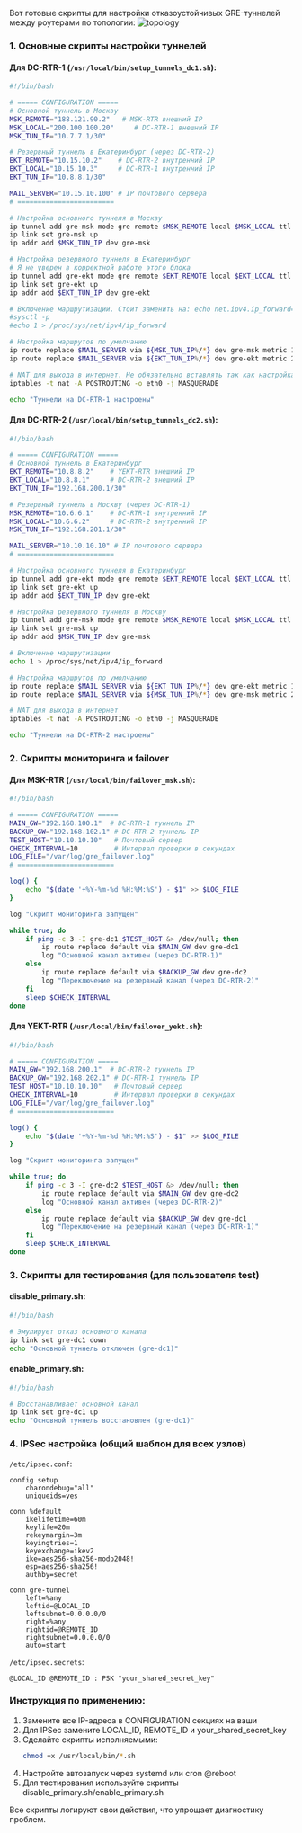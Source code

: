 Вот готовые скрипты для настройки отказоустойчивых GRE-туннелей между роутерами по топологии:
![topology](../assets/VPN_Topology.png)

### 1. Основные скрипты настройки туннелей

#### Для DC-RTR-1 (`/usr/local/bin/setup_tunnels_dc1.sh`):
```bash
#!/bin/bash

# ===== CONFIGURATION =====
# Основной туннель в Москву
MSK_REMOTE="188.121.90.2"   # MSK-RTR внешний IP
MSK_LOCAL="200.100.100.20"     # DC-RTR-1 внешний IP
MSK_TUN_IP="10.7.7.1/30"

# Резервный туннель в Екатеринбург (через DC-RTR-2)
EKT_REMOTE="10.15.10.2"    # DC-RTR-2 внутренний IP
EKT_LOCAL="10.15.10.3"     # DC-RTR-1 внутренний IP
EKT_TUN_IP="10.8.8.1/30"

MAIL_SERVER="10.15.10.100" # IP почтового сервера
# ========================

# Настройка основного туннеля в Москву
ip tunnel add gre-msk mode gre remote $MSK_REMOTE local $MSK_LOCAL ttl 255
ip link set gre-msk up
ip addr add $MSK_TUN_IP dev gre-msk

# Настройка резервного туннеля в Екатеринбург
# Я не уверен в корректной работе этого блока
ip tunnel add gre-ekt mode gre remote $EKT_REMOTE local $EKT_LOCAL ttl 255
ip link set gre-ekt up
ip addr add $EKT_TUN_IP dev gre-ekt

# Включение маршрутизации. Стоит заменить на: echo net.ipv4.ip_forward=1 > /etc/sysctl.conf
#sysctl -p
#echo 1 > /proc/sys/net/ipv4/ip_forward

# Настройка маршрутов по умолчанию
ip route replace $MAIL_SERVER via ${MSK_TUN_IP%/*} dev gre-msk metric 100
ip route replace $MAIL_SERVER via ${EKT_TUN_IP%/*} dev gre-ekt metric 200

# NAT для выхода в интернет. Не обязательно вставлять так как настройка НАТ проходит отдельно.
iptables -t nat -A POSTROUTING -o eth0 -j MASQUERADE

echo "Туннели на DC-RTR-1 настроены"
```

#### Для DC-RTR-2 (`/usr/local/bin/setup_tunnels_dc2.sh`):
```bash
#!/bin/bash

# ===== CONFIGURATION =====
# Основной туннель в Екатеринбург
EKT_REMOTE="10.8.8.2"    # YEKT-RTR внешний IP
EKT_LOCAL="10.8.8.1"     # DC-RTR-2 внешний IP
EKT_TUN_IP="192.168.200.1/30"

# Резервный туннель в Москву (через DC-RTR-1)
MSK_REMOTE="10.6.6.1"    # DC-RTR-1 внутренний IP
MSK_LOCAL="10.6.6.2"     # DC-RTR-2 внутренний IP
MSK_TUN_IP="192.168.201.1/30"

MAIL_SERVER="10.10.10.10" # IP почтового сервера
# ========================

# Настройка основного туннеля в Екатеринбург
ip tunnel add gre-ekt mode gre remote $EKT_REMOTE local $EKT_LOCAL ttl 255
ip link set gre-ekt up
ip addr add $EKT_TUN_IP dev gre-ekt

# Настройка резервного туннеля в Москву
ip tunnel add gre-msk mode gre remote $MSK_REMOTE local $MSK_LOCAL ttl 255
ip link set gre-msk up
ip addr add $MSK_TUN_IP dev gre-msk

# Включение маршрутизации
echo 1 > /proc/sys/net/ipv4/ip_forward

# Настройка маршрутов по умолчанию
ip route replace $MAIL_SERVER via ${EKT_TUN_IP%/*} dev gre-ekt metric 100
ip route replace $MAIL_SERVER via ${MSK_TUN_IP%/*} dev gre-msk metric 200

# NAT для выхода в интернет
iptables -t nat -A POSTROUTING -o eth0 -j MASQUERADE

echo "Туннели на DC-RTR-2 настроены"
```

### 2. Скрипты мониторинга и failover

#### Для MSK-RTR (`/usr/local/bin/failover_msk.sh`):
```bash
#!/bin/bash

# ===== CONFIGURATION =====
MAIN_GW="192.168.100.1"  # DC-RTR-1 туннель IP
BACKUP_GW="192.168.102.1" # DC-RTR-2 туннель IP
TEST_HOST="10.10.10.10"   # Почтовый сервер
CHECK_INTERVAL=10         # Интервал проверки в секундах
LOG_FILE="/var/log/gre_failover.log"
# ========================

log() {
    echo "$(date '+%Y-%m-%d %H:%M:%S') - $1" >> $LOG_FILE
}

log "Скрипт мониторинга запущен"

while true; do
    if ping -c 3 -I gre-dc1 $TEST_HOST &> /dev/null; then
        ip route replace default via $MAIN_GW dev gre-dc1
        log "Основной канал активен (через DC-RTR-1)"
    else
        ip route replace default via $BACKUP_GW dev gre-dc2
        log "Переключение на резервный канал (через DC-RTR-2)"
    fi
    sleep $CHECK_INTERVAL
done
```

#### Для YEKT-RTR (`/usr/local/bin/failover_yekt.sh`):
```bash
#!/bin/bash

# ===== CONFIGURATION =====
MAIN_GW="192.168.200.1"  # DC-RTR-2 туннель IP
BACKUP_GW="192.168.202.1" # DC-RTR-1 туннель IP
TEST_HOST="10.10.10.10"   # Почтовый сервер
CHECK_INTERVAL=10         # Интервал проверки в секундах
LOG_FILE="/var/log/gre_failover.log"
# ========================

log() {
    echo "$(date '+%Y-%m-%d %H:%M:%S') - $1" >> $LOG_FILE
}

log "Скрипт мониторинга запущен"

while true; do
    if ping -c 3 -I gre-dc2 $TEST_HOST &> /dev/null; then
        ip route replace default via $MAIN_GW dev gre-dc2
        log "Основной канал активен (через DC-RTR-2)"
    else
        ip route replace default via $BACKUP_GW dev gre-dc1
        log "Переключение на резервный канал (через DC-RTR-1)"
    fi
    sleep $CHECK_INTERVAL
done
```

### 3. Скрипты для тестирования (для пользователя test)

#### disable_primary.sh:
```bash
#!/bin/bash

# Эмулирует отказ основного канала
ip link set gre-dc1 down
echo "Основной туннель отключен (gre-dc1)"
```

#### enable_primary.sh:
```bash
#!/bin/bash

# Восстанавливает основной канал
ip link set gre-dc1 up
echo "Основной туннель восстановлен (gre-dc1)"
```

### 4. IPSec настройка (общий шаблон для всех узлов)

`/etc/ipsec.conf`:
```
config setup
    charondebug="all"
    uniqueids=yes

conn %default
    ikelifetime=60m
    keylife=20m
    rekeymargin=3m
    keyingtries=1
    keyexchange=ikev2
    ike=aes256-sha256-modp2048!
    esp=aes256-sha256!
    authby=secret

conn gre-tunnel
    left=%any
    leftid=@LOCAL_ID
    leftsubnet=0.0.0.0/0
    right=%any
    rightid=@REMOTE_ID
    rightsubnet=0.0.0.0/0
    auto=start
```

`/etc/ipsec.secrets`:
```
@LOCAL_ID @REMOTE_ID : PSK "your_shared_secret_key"
```

### Инструкция по применению:
1. Замените все IP-адреса в CONFIGURATION секциях на ваши
2. Для IPSec замените LOCAL_ID, REMOTE_ID и your_shared_secret_key
3. Сделайте скрипты исполняемыми:
   ```bash
   chmod +x /usr/local/bin/*.sh
   ```
4. Настройте автозапуск через systemd или cron @reboot
5. Для тестирования используйте скрипты disable_primary.sh/enable_primary.sh

Все скрипты логируют свои действия, что упрощает диагностику проблем.